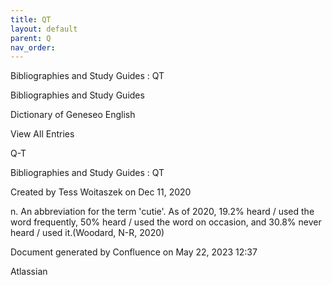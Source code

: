 ```yaml
---
title: QT
layout: default
parent: Q
nav_order:
---
```


Bibliographies and Study Guides : QT

Bibliographies and Study Guides

Dictionary of Geneseo English

View All Entries

Q-T

Bibliographies and Study Guides : QT

Created by  Tess Woitaszek on Dec 11, 2020

n. An abbreviation for the term 'cutie'. As of 2020, 19.2% heard / used the word frequently, 50% heard / used the word on occasion, and 30.8% never heard / used it.(Woodard, N-R, 2020)

Document generated by Confluence on May 22, 2023 12:37

Atlassian
